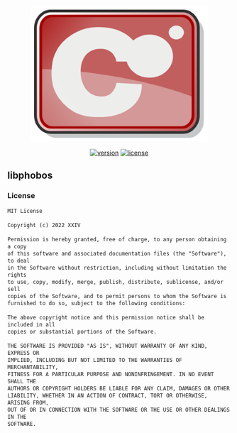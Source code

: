 <p align="center">
<img src="https://raw.githubusercontent.com/thechampagne/libphobos/main/.github/assets/logo.png" width="400"/>
</p>

<p align="center">
<a href="https://github.com/thechampagne/libphobos/releases/latest"><img src="https://img.shields.io/github/v/tag/thechampagne/libphobos?label=version" alt="version"></a>
<a href="https://github.com/thechampagne/libphobos/blob/main/LICENSE"><img src="https://img.shields.io/github/license/thechampagne/libphobos" alt="license"></a>
</p>

## libphobos

### License
```
MIT License

Copyright (c) 2022 XXIV

Permission is hereby granted, free of charge, to any person obtaining a copy
of this software and associated documentation files (the "Software"), to deal
in the Software without restriction, including without limitation the rights
to use, copy, modify, merge, publish, distribute, sublicense, and/or sell
copies of the Software, and to permit persons to whom the Software is
furnished to do so, subject to the following conditions:

The above copyright notice and this permission notice shall be included in all
copies or substantial portions of the Software.

THE SOFTWARE IS PROVIDED "AS IS", WITHOUT WARRANTY OF ANY KIND, EXPRESS OR
IMPLIED, INCLUDING BUT NOT LIMITED TO THE WARRANTIES OF MERCHANTABILITY,
FITNESS FOR A PARTICULAR PURPOSE AND NONINFRINGEMENT. IN NO EVENT SHALL THE
AUTHORS OR COPYRIGHT HOLDERS BE LIABLE FOR ANY CLAIM, DAMAGES OR OTHER
LIABILITY, WHETHER IN AN ACTION OF CONTRACT, TORT OR OTHERWISE, ARISING FROM,
OUT OF OR IN CONNECTION WITH THE SOFTWARE OR THE USE OR OTHER DEALINGS IN THE
SOFTWARE.
```